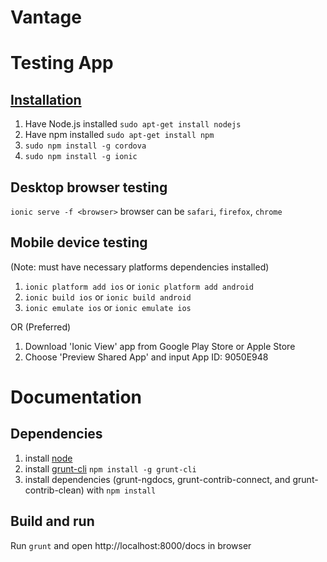 # Vantage


# Testing App
## [Installation](http://ionicframework.com/docs/guide/installation.html)
  1. Have Node.js installed `sudo apt-get install nodejs`
  2. Have npm installed `sudo apt-get install npm`
  3. `sudo npm install -g cordova`
  4. `sudo npm install -g ionic`
 
## Desktop browser testing
  `ionic serve -f <browser>`
   browser can be `safari`, `firefox`, `chrome`

## Mobile device testing
  (Note: must have necessary platforms dependencies installed)
  1. `ionic platform add ios`
      or
     `ionic platform add android`
  2. `ionic build ios` or `ionic build android`
  3. `ionic emulate ios` or `ionic emulate ios`
  
OR (Preferred)

  1. Download 'Ionic View' app from Google Play Store or Apple Store
  2. Choose 'Preview Shared App' and input App ID: 9050E948
  
# Documentation

## Dependencies
  1. install [node](http://nodejs.org)
  2. install [grunt-cli](https://github.com/gruntjs/grunt-cli) `npm install -g grunt-cli`
  3. install dependencies (grunt-ngdocs, grunt-contrib-connect, and grunt-contrib-clean) with `npm install`

## Build and run
  Run `grunt` and open http://localhost:8000/docs in browser
